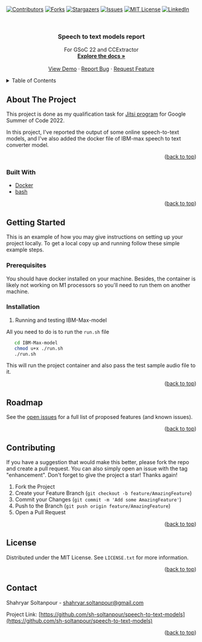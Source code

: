 <div id="top"></div>
<!--
*** Thanks for checking out the Best-README-Template. If you have a suggestion
*** that would make this better, please fork the repo and create a pull request
*** or simply open an issue with the tag "enhancement".
*** Don't forget to give the project a star!
*** Thanks again! Now go create something AMAZING! :D
-->



<!-- PROJECT SHIELDS -->
<!--
*** I'm using markdown "reference style" links for readability.
*** Reference links are enclosed in brackets [ ] instead of parentheses ( ).
*** See the bottom of this document for the declaration of the reference variables
*** for contributors-url, forks-url, etc. This is an optional, concise syntax you may use.
*** https://www.markdownguide.org/basic-syntax/#reference-style-links
-->
[![Contributors][contributors-shield]][contributors-url]
[![Forks][forks-shield]][forks-url]
[![Stargazers][stars-shield]][stars-url]
[![Issues][issues-shield]][issues-url]
[![MIT License][license-shield]][license-url]
[![LinkedIn][linkedin-shield]][linkedin-url]



<!-- PROJECT LOGO -->
<br />
<div align="center">

<h3 align="center">Speech to text models report</h3>

  <p align="center">
    For GSoC 22 and CCExtractor
    <br />
    <a href="https://github.com/sh-soltanpour/speech-to-text-models"><strong>Explore the docs »</strong></a>
    <br />
    <br />
    <a href="https://github.com/sh-soltanpour/speech-to-text-models">View Demo</a>
    ·
    <a href="https://github.com/sh-soltanpour/speech-to-text-models/issues">Report Bug</a>
    ·
    <a href="https://github.com/sh-soltanpour/speech-to-text-models/issues">Request Feature</a>
  </p>
</div>



<!-- TABLE OF CONTENTS -->
<details>
  <summary>Table of Contents</summary>
  <ol>
    <li>
      <a href="#about-the-project">About The Project</a>
      <ul>
        <li><a href="#built-with">Built With</a></li>
      </ul>
    </li>
    <li>
      <a href="#getting-started">Getting Started</a>
      <ul>
        <li><a href="#prerequisites">Prerequisites</a></li>
        <li><a href="#installation">Installation</a></li>
      </ul>
    </li>
    <li><a href="#usage">Usage</a></li>
    <li><a href="#roadmap">Roadmap</a></li>
    <li><a href="#contributing">Contributing</a></li>
    <li><a href="#license">License</a></li>
    <li><a href="#contact">Contact</a></li>
    <li><a href="#acknowledgments">Acknowledgments</a></li>
  </ol>
</details>



<!-- ABOUT THE PROJECT -->

## About The Project

This project is done as my qualification task
for [Jitsi program](https://github.com/jitsi/gsoc-ideas/blob/master/2022/speech-to-text.md) for
Google Summer of Code 2022.

In this project, I've reported the output of some online speech-to-text models, and I've also added the docker file of IBM-max speech to text converter model. 

<p align="right">(<a href="#top">back to top</a>)</p>

### Built With

* [Docker](https://www.docker.com/)
* [bash](https://tldp.org/LDP/Bash-Beginners-Guide/html/)

<p align="right">(<a href="#top">back to top</a>)</p>



<!-- GETTING STARTED -->

## Getting Started

This is an example of how you may give instructions on setting up your project locally. To get a local copy up and
running follow these simple example steps.

### Prerequisites

You should have docker installed on your machine. Besides, the container is likely not working on M1 processors so you'll need to run them on another machine. 

### Installation

1. Running and testing IBM-Max-model

All you need to do is to run the `run.sh` file
```sh
   cd IBM-Max-model
   chmod u+x ./run.sh
   ./run.sh
   ```

This will run the project container and also pass the test sample audio file to it. 
<p align="right">(<a href="#top">back to top</a>)</p>


<!-- ROADMAP -->

## Roadmap

See the [open issues](https://github.com/sh-soltanpour/speech-to-text-models/issues) for a full list of proposed
features (and known issues).

<p align="right">(<a href="#top">back to top</a>)</p>


<!-- CONTRIBUTING -->

## Contributing

If you have a suggestion that would make this better, please fork the repo and create a pull request. You can also
simply open an issue with the tag "enhancement". Don't forget to give the project a star! Thanks again!

1. Fork the Project
2. Create your Feature Branch (`git checkout -b feature/AmazingFeature`)
3. Commit your Changes (`git commit -m 'Add some AmazingFeature'`)
4. Push to the Branch (`git push origin feature/AmazingFeature`)
5. Open a Pull Request

<p align="right">(<a href="#top">back to top</a>)</p>



<!-- LICENSE -->

## License

Distributed under the MIT License. See `LICENSE.txt` for more information.

<p align="right">(<a href="#top">back to top</a>)</p>



<!-- CONTACT -->

## Contact

Shahryar Soltanpour - shahryar.soltanpour@gmail.com

Project
Link: [https://github.com/sh-soltanpour/speech-to-text-models](https://github.com/sh-soltanpour/speech-to-text-models)

<p align="right">(<a href="#top">back to top</a>)</p>



<!-- MARKDOWN LINKS & IMAGES -->
<!-- https://www.markdownguide.org/basic-syntax/#reference-style-links -->

[contributors-shield]: https://img.shields.io/github/contributors/sh-soltanpour/speech-to-text-models.svg?style=for-the-badge

[contributors-url]: https://github.com/sh-soltanpour/speech-to-text-models/graphs/contributors

[forks-shield]: https://img.shields.io/github/forks/sh-soltanpour/speech-to-text-models.svg?style=for-the-badge

[forks-url]: https://github.com/sh-soltanpour/speech-to-text-models/network/members

[stars-shield]: https://img.shields.io/github/stars/sh-soltanpour/speech-to-text-models.svg?style=for-the-badge

[stars-url]: https://github.com/sh-soltanpour/speech-to-text-models/stargazers

[issues-shield]: https://img.shields.io/github/issues/sh-soltanpour/speech-to-text-models.svg?style=for-the-badge

[issues-url]: https://github.com/sh-soltanpour/speech-to-text-models/issues

[license-shield]: https://img.shields.io/github/license/sh-soltanpour/speech-to-text-models.svg?style=for-the-badge

[license-url]: https://github.com/sh-soltanpour/speech-to-text-models/blob/master/LICENSE.txt

[linkedin-shield]: https://img.shields.io/badge/-LinkedIn-black.svg?style=for-the-badge&logo=linkedin&colorB=555

[linkedin-url]: https://linkedin.com/in/soltanpour

[product-screenshot]: images/screenshot.png